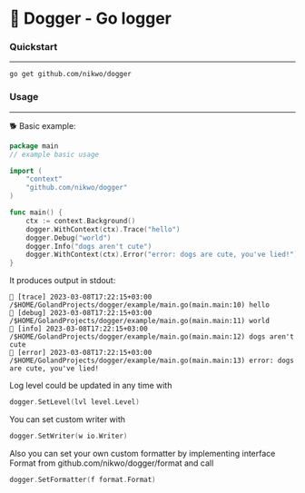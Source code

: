 # :dog: Dogger - Go logger

### Quickstart

---
```shell
go get github.com/nikwo/dogger
```

### Usage

---

:dog2: Basic example:
```go
package main
// example basic usage

import (
	"context"
	"github.com/nikwo/dogger"
)

func main() {
	ctx := context.Background()
	dogger.WithContext(ctx).Trace("hello")
	dogger.Debug("world")
	dogger.Info("dogs aren't cute")
	dogger.WithContext(ctx).Error("error: dogs are cute, you've lied!")
}
```
It produces output in stdout:
```text
🐶 [trace] 2023-03-08T17:22:15+03:00 /$HOME/GolandProjects/dogger/example/main.go(main.main:10) hello
🐶 [debug] 2023-03-08T17:22:15+03:00 /$HOME/GolandProjects/dogger/example/main.go(main.main:11) world
🐶 [info] 2023-03-08T17:22:15+03:00 /$HOME/GolandProjects/dogger/example/main.go(main.main:12) dogs aren't cute
🐶 [error] 2023-03-08T17:22:15+03:00 /$HOME/GolandProjects/dogger/example/main.go(main.main:13) error: dogs are cute, you've lied!
```

Log level could be updated in any time with
```go
dogger.SetLevel(lvl level.Level)
```

You can set custom writer with 
```go
dogger.SetWriter(w io.Writer)
```

Also you can set your own custom formatter by implementing interface Format from github.com/nikwo/dogger/format and call 
```go
dogger.SetFormatter(f format.Format)
```